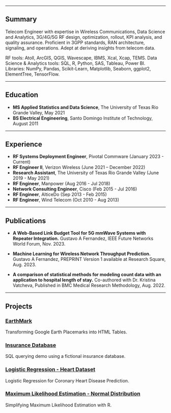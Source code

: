 

---
## Summary

Telecom Engineer with expertise in Wireless Communications, Data Science and Analytics, 3G/4G/5G RF design, optimization, rollout, KPI analysis, and quality assurance. Proficient in 3GPP standards, RAN architecture, signaling, and operations. Adept at deriving insights from telecom data.

RF tools: Atoll, ArcGIS, QGIS, Wavescape, IBMS, Xcal, Xcap, TEMS.
Data Science & Analytics tools: SQL, R, Python, SAS, Tableau, Power BI.
Libraries: NumPy, Pandas, Scikit-Learn, Matplotlib, Seaborn, ggplot2, ElementTree, TensorFlow.

---
## Education

- **MS Applied Statistics and Data Science**, The University of Texas Rio Grande Valley, May 2021
- **BS Electrical Engineering**, Santo Domingo Institute of Technology, August 2011

---

## Experience


- **RF Systems Deployment Engineer**, Pivotal Commware (January 2023 - Current)  
- **RF Engineer II**, Verizon Wireless (June 2021 – December 2022)
- **Research Assistant**, The University of Texas Rio Grande Valley (June 2019 - May 2021)
- **RF Engineer**, Manpower (Aug 2016 - Jul 2018)
- **Network Consulting Engineer**, Cisco (Feb 2015 - Jul 2016)
- **RF Engineer**, AlticeDo (Sep 2013 - Feb 2015)
- **RF Engineer**, Wind Telecom (Oct 2010 - Aug 2013)




---


## Publications

- **A Web-Based Link Budget Tool for 5G mmWave Systems with Repeater Integration.** Gustavo A Fernandez, IEEE Future Networks World Forum, Nov. 2023.
  
- **Machine Learning for Wireless Network Throughput Prediction.** Gustavo A Fernandez, PREPRINT Version 1 available at Research Square, Aug. 2023.

- **A comparison of statistical methods for modeling count data with an application to hospital length of stay.** Co-authored with Dr. Kristina Vatcheva, Published in BMC Medical Research Methodology, Aug. 2022.


  
---

## Projects

### [EarthMark](https://github.com/gustavofernandezlembert/Placemarks.KML_TO_HTML)
Transforming Google Earth Placemarks into HTML Tables.

### [Insurance Database](https://github.com/gustavofernandezlembert/Example_of_SQL_Queries)
SQL querying demo using a fictional insurance database.

### [Logistic Regression - Heart Dataset](https://github.com/gustavofernandezlembert/Gustavo-Fernandez/blob/master/Heart.pdf)
Logistic Regression for Coronary Heart Disease Prediction.

### [Maximum Likelihood Estimation - Normal Distribution](https://gustavofernandezlembert.github.io/Maximum-Likelihood/)
Simplifying Maximum Likelihood Estimation with R.



